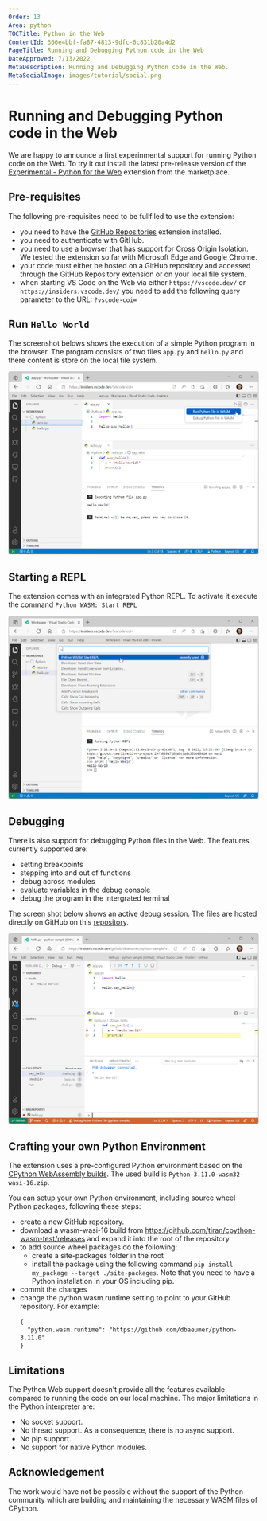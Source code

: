 ```yaml
---
Order: 13
Area: python
TOCTitle: Python in the Web
ContentId: 366e4bbf-fa87-4813-9dfc-6c831b20a4d2
PageTitle: Running and Debugging Python code in the Web
DateApproved: 7/13/2022
MetaDescription: Running and Debugging Python code in the Web.
MetaSocialImage: images/tutorial/social.png
---
```

# Running and Debugging Python code in the Web

We are happy to announce a first experinmental support for running Python code on the Web. To try it out install the latest pre-release version of the [Experimental - Python for the Web](https://marketplace.visualstudio.com/items?itemName=ms-vscode.vscode-python-web-wasm) extension from the marketplace.

## Pre-requisites

The following pre-requisites need to be fullfiled to use the extension:

- you need to have the [GitHub Repositories](https://marketplace.visualstudio.com/items?itemName=GitHub.remotehub) extension installed.
- you need to authenticate with GitHub.
- you need to use a browser that has support for Cross Origin Isolation. We tested the extension so far with Microsoft Edge and Google Chrome.
- your code must either be hosted on a GitHub repository and accessed through the GitHub Repository extension or on your local file system.
- when starting VS Code on the Web via either `https://vscode.dev/` or `https://insiders.vscode.dev/` you need to add the following query parameter to the URL: `?vscode-coi=`

## Run `Hello World`

The screenshot belows shows the execution of a simple Python program in the browser. The program consists of two files `app.py` and `hello.py` and there content is store on the local file system.

![Execution of Python code store on local disk](images/web/execution-local-files.png)

## Starting a REPL

The extension comes with an integrated Python REPL. To activate it execute the command `Python WASM: Start REPL`

![Start Python Repl](images/web/repl.png)


## Debugging

There is also support for debugging Python files in the Web. The features currently supported are:

- setting breakpoints
- stepping into and out of functions
- debug across modules
- evaluate variables in the debug console
- debug the program in the intergrated terminal

The screen shot below shows an active debug session. The files are hosted directly on GitHub on this [repository](https://github.com/dbaeumer/python-sample).

![Debugging a Python Program](images/web/debug.png)

## Crafting your own Python Environment

The extension uses a pre-configured Python environment based on the [CPython WebAssembly builds](https://github.com/tiran/cpython-wasm-test/releases). The used build is `Python-3.11.0-wasm32-wasi-16.zip`.

You can setup your own Python environment, including source wheel Python packages, following these steps:

- create a new GitHub repository.
- download a wasm-wasi-16 build from https://github.com/tiran/cpython-wasm-test/releases and expand it into the root of the repository
- to add source wheel packages do the following:
  - create a site-packages folder in the root
  - install the package using the following command `pip install my_package --target ./site-packages`. Note that you need to have a Python installation in your OS including pip.
- commit the changes
- change the python.wasm.runtime setting to point to your GitHub repository. For example:
  ```
  {
    "python.wasm.runtime": "https://github.com/dbaeumer/python-3.11.0"
  }
  ```

## Limitations

The Python Web support doesn't provide all the features available compared to running the code on our local machine. The major limitations in the Python interpreter are:

- No socket support.
- No thread support. As a consequence, there is no async support.
- No pip support.
- No support for native Python modules.

## Acknowledgement

The work would have not be possible without the support of the Python community which are building and maintaining the necessary WASM files of CPython.